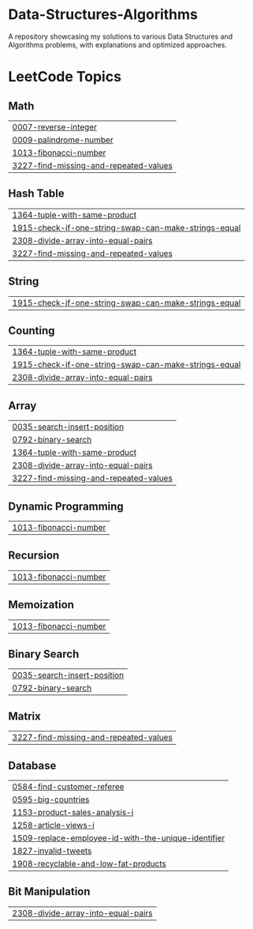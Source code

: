 # Data-Structures-Algorithms
A repository showcasing my solutions to various Data Structures and Algorithms problems, with explanations and optimized approaches.

<!---LeetCode Topics Start-->
# LeetCode Topics
## Math
|  |
| ------- |
| [0007-reverse-integer](https://github.com/AbhishekOjha-01/Data-Structures-Algorithms/tree/master/0007-reverse-integer) |
| [0009-palindrome-number](https://github.com/AbhishekOjha-01/Data-Structures-Algorithms/tree/master/0009-palindrome-number) |
| [1013-fibonacci-number](https://github.com/AbhishekOjha-01/Data-Structures-Algorithms/tree/master/1013-fibonacci-number) |
| [3227-find-missing-and-repeated-values](https://github.com/AbhishekOjha-01/Data-Structures-Algorithms/tree/master/3227-find-missing-and-repeated-values) |
## Hash Table
|  |
| ------- |
| [1364-tuple-with-same-product](https://github.com/AbhishekOjha-01/Data-Structures-Algorithms/tree/master/1364-tuple-with-same-product) |
| [1915-check-if-one-string-swap-can-make-strings-equal](https://github.com/AbhishekOjha-01/Data-Structures-Algorithms/tree/master/1915-check-if-one-string-swap-can-make-strings-equal) |
| [2308-divide-array-into-equal-pairs](https://github.com/AbhishekOjha-01/Data-Structures-Algorithms/tree/master/2308-divide-array-into-equal-pairs) |
| [3227-find-missing-and-repeated-values](https://github.com/AbhishekOjha-01/Data-Structures-Algorithms/tree/master/3227-find-missing-and-repeated-values) |
## String
|  |
| ------- |
| [1915-check-if-one-string-swap-can-make-strings-equal](https://github.com/AbhishekOjha-01/Data-Structures-Algorithms/tree/master/1915-check-if-one-string-swap-can-make-strings-equal) |
## Counting
|  |
| ------- |
| [1364-tuple-with-same-product](https://github.com/AbhishekOjha-01/Data-Structures-Algorithms/tree/master/1364-tuple-with-same-product) |
| [1915-check-if-one-string-swap-can-make-strings-equal](https://github.com/AbhishekOjha-01/Data-Structures-Algorithms/tree/master/1915-check-if-one-string-swap-can-make-strings-equal) |
| [2308-divide-array-into-equal-pairs](https://github.com/AbhishekOjha-01/Data-Structures-Algorithms/tree/master/2308-divide-array-into-equal-pairs) |
## Array
|  |
| ------- |
| [0035-search-insert-position](https://github.com/AbhishekOjha-01/Data-Structures-Algorithms/tree/master/0035-search-insert-position) |
| [0792-binary-search](https://github.com/AbhishekOjha-01/Data-Structures-Algorithms/tree/master/0792-binary-search) |
| [1364-tuple-with-same-product](https://github.com/AbhishekOjha-01/Data-Structures-Algorithms/tree/master/1364-tuple-with-same-product) |
| [2308-divide-array-into-equal-pairs](https://github.com/AbhishekOjha-01/Data-Structures-Algorithms/tree/master/2308-divide-array-into-equal-pairs) |
| [3227-find-missing-and-repeated-values](https://github.com/AbhishekOjha-01/Data-Structures-Algorithms/tree/master/3227-find-missing-and-repeated-values) |
## Dynamic Programming
|  |
| ------- |
| [1013-fibonacci-number](https://github.com/AbhishekOjha-01/Data-Structures-Algorithms/tree/master/1013-fibonacci-number) |
## Recursion
|  |
| ------- |
| [1013-fibonacci-number](https://github.com/AbhishekOjha-01/Data-Structures-Algorithms/tree/master/1013-fibonacci-number) |
## Memoization
|  |
| ------- |
| [1013-fibonacci-number](https://github.com/AbhishekOjha-01/Data-Structures-Algorithms/tree/master/1013-fibonacci-number) |
## Binary Search
|  |
| ------- |
| [0035-search-insert-position](https://github.com/AbhishekOjha-01/Data-Structures-Algorithms/tree/master/0035-search-insert-position) |
| [0792-binary-search](https://github.com/AbhishekOjha-01/Data-Structures-Algorithms/tree/master/0792-binary-search) |
## Matrix
|  |
| ------- |
| [3227-find-missing-and-repeated-values](https://github.com/AbhishekOjha-01/Data-Structures-Algorithms/tree/master/3227-find-missing-and-repeated-values) |
## Database
|  |
| ------- |
| [0584-find-customer-referee](https://github.com/AbhishekOjha-01/Data-Structures-Algorithms/tree/master/0584-find-customer-referee) |
| [0595-big-countries](https://github.com/AbhishekOjha-01/Data-Structures-Algorithms/tree/master/0595-big-countries) |
| [1153-product-sales-analysis-i](https://github.com/AbhishekOjha-01/Data-Structures-Algorithms/tree/master/1153-product-sales-analysis-i) |
| [1258-article-views-i](https://github.com/AbhishekOjha-01/Data-Structures-Algorithms/tree/master/1258-article-views-i) |
| [1509-replace-employee-id-with-the-unique-identifier](https://github.com/AbhishekOjha-01/Data-Structures-Algorithms/tree/master/1509-replace-employee-id-with-the-unique-identifier) |
| [1827-invalid-tweets](https://github.com/AbhishekOjha-01/Data-Structures-Algorithms/tree/master/1827-invalid-tweets) |
| [1908-recyclable-and-low-fat-products](https://github.com/AbhishekOjha-01/Data-Structures-Algorithms/tree/master/1908-recyclable-and-low-fat-products) |
## Bit Manipulation
|  |
| ------- |
| [2308-divide-array-into-equal-pairs](https://github.com/AbhishekOjha-01/Data-Structures-Algorithms/tree/master/2308-divide-array-into-equal-pairs) |
<!---LeetCode Topics End-->
